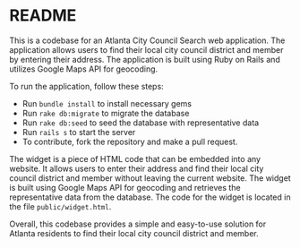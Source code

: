 # README

This is a codebase for an Atlanta City Council Search web application. The application allows users to find their local city council district and member by entering their address. The application is built using Ruby on Rails and utilizes Google Maps API for geocoding.

To run the application, follow these steps:

* Run `bundle install` to install necessary gems
* Run `rake db:migrate` to migrate the database
* Run `rake db:seed` to seed the database with representative data
* Run `rails s` to start the server
* To contribute, fork the repository and make a pull request.

The widget is a piece of HTML code that can be embedded into any website. It allows users to enter their address and find their local city council district and member without leaving the current website. The widget is built using Google Maps API for geocoding and retrieves the representative data from the database. The code for the widget is located in the file `public/widget.html`.

Overall, this codebase provides a simple and easy-to-use solution for Atlanta residents to find their local city council district and member.